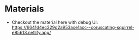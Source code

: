# Materials

- Checkout the material here with debug UI: https://6641d4ec329d2a953ace1acc--coruscating-squirrel-e85613.netlify.app/
